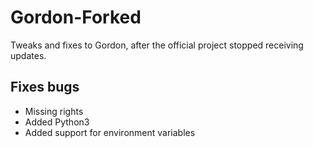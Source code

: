 # Gordon-Forked

Tweaks and fixes to Gordon, after the official project stopped receiving updates.

## Fixes bugs
* Missing rights
* Added Python3
* Added support for environment variables
